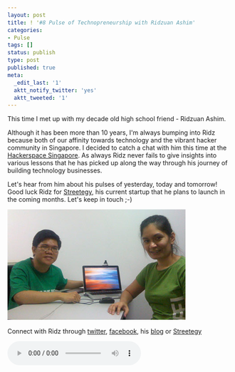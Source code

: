 ```yaml
---
layout: post
title: ! '#8 Pulse of Technopreneurship with Ridzuan Ashim'
categories:
- Pulse
tags: []
status: publish
type: post
published: true
meta:
  _edit_last: '1'
  aktt_notify_twitter: 'yes'
  aktt_tweeted: '1'
---
```

This time I met up with my decade old high school friend - Ridzuan Ashim.

Although it has been more than 10 years, I'm always bumping into Ridz because both of our affinity towards technology and the vibrant hacker community in Singapore. I decided to catch a chat with him this time at the [Hackerspace Singapore](http://hackerspace.sg/). As always Ridz never fails to give insights into various lessons that he has picked up along the way through his journey of building technology businesses.

Let's hear from him about his pulses of yesterday, today and tomorrow! Good luck Ridz for [Streetegy](http://streetegy.com/), his current startup that he plans to launch in the coming months. Let's keep in touch ;-)

![With Ridz](/img/pulse-ridz.jpg)

Connect with Ridz through [twitter](http://twitter.com/ridz84), [facebook](https://www.facebook.com/ridz84), his [blog](http://ridz.sg/blog/) or [Streetegy](http://streetegy.com/)

<audio controls="controls">
  <source src="/audio/Pulse-Ep8-180911.mp3" type="audio/mpeg">
</audio>
